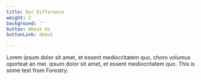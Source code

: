 ```yaml
---
title: Our Difference
weight: 2
background: ''
button: About Us
buttonLink: about

---
```

Lorem ipsum dolor sit amet, et essent mediocritatem quo, choro volumus oporteat an mei. ipsum dolor sit amet, et essent mediocritatem quo.  This is some text from Forestry.